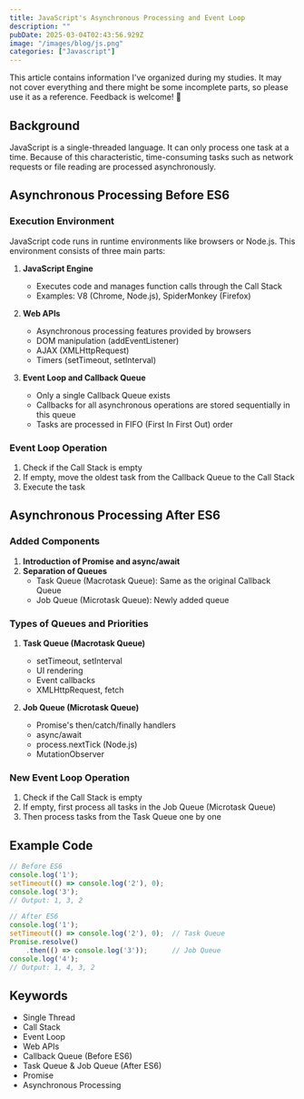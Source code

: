 ```yaml
---
title: JavaScript's Asynchronous Processing and Event Loop
description: ""
pubDate: 2025-03-04T02:43:56.929Z
image: "/images/blog/js.png"
categories: ["Javascript"]
---
```


This article contains information I've organized during my studies. It may not cover everything and there might be some incomplete parts, so please use it as a reference. Feedback is welcome! 🙌

## Background
JavaScript is a single-threaded language. It can only process one task at a time. Because of this characteristic, time-consuming tasks such as network requests or file reading are processed asynchronously.

## Asynchronous Processing Before ES6
### Execution Environment
JavaScript code runs in runtime environments like browsers or Node.js. This environment consists of three main parts:

1. **JavaScript Engine**
   - Executes code and manages function calls through the Call Stack
   - Examples: V8 (Chrome, Node.js), SpiderMonkey (Firefox)

2. **Web APIs**
   - Asynchronous processing features provided by browsers
   - DOM manipulation (addEventListener)
   - AJAX (XMLHttpRequest)
   - Timers (setTimeout, setInterval)

3. **Event Loop and Callback Queue**
   - Only a single Callback Queue exists
   - Callbacks for all asynchronous operations are stored sequentially in this queue
   - Tasks are processed in FIFO (First In First Out) order

### Event Loop Operation
1. Check if the Call Stack is empty
2. If empty, move the oldest task from the Callback Queue to the Call Stack
3. Execute the task

## Asynchronous Processing After ES6
### Added Components
1. **Introduction of Promise and async/await**
2. **Separation of Queues**
   - Task Queue (Macrotask Queue): Same as the original Callback Queue
   - Job Queue (Microtask Queue): Newly added queue

### Types of Queues and Priorities
1. **Task Queue (Macrotask Queue)**
   - setTimeout, setInterval
   - UI rendering
   - Event callbacks
   - XMLHttpRequest, fetch

2. **Job Queue (Microtask Queue)**
   - Promise's then/catch/finally handlers
   - async/await
   - process.nextTick (Node.js)
   - MutationObserver

### New Event Loop Operation
1. Check if the Call Stack is empty
2. If empty, first process all tasks in the Job Queue (Microtask Queue)
3. Then process tasks from the Task Queue one by one

## Example Code
```javascript
// Before ES6
console.log('1');
setTimeout(() => console.log('2'), 0);
console.log('3');
// Output: 1, 3, 2

// After ES6
console.log('1');
setTimeout(() => console.log('2'), 0);  // Task Queue
Promise.resolve()
    .then(() => console.log('3'));      // Job Queue
console.log('4');
// Output: 1, 4, 3, 2
```

## Keywords
- Single Thread
- Call Stack
- Event Loop
- Web APIs
- Callback Queue (Before ES6)
- Task Queue & Job Queue (After ES6)
- Promise
- Asynchronous Processing